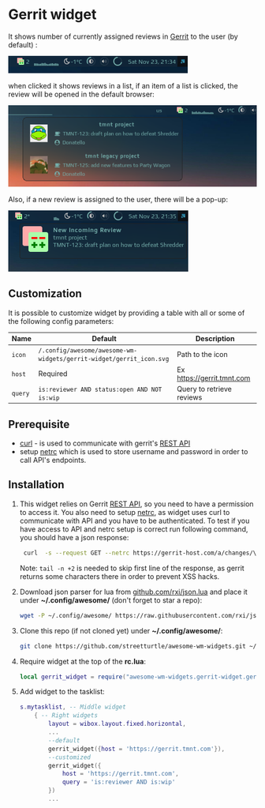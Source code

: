 # Gerrit widget

It shows number of currently assigned reviews in [Gerrit](https://www.gerritcodereview.com/) to the user (by default) :
 
 ![gerrit_widget](./gerrit_widget.png)
 
 when clicked it shows reviews in a list, if an item of a list is clicked, the review will be opened in the default browser:
 
 ![popup](./popup.png)
 
 Also, if a new review is assigned to the user, there will be a pop-up:
 
 ![new_review](./new_review.png)

## Customization

It is possible to customize widget by providing a table with all or some of the following config parameters:

| Name | Default | Description |
|---|---|---|
| `icon`| `/.config/awesome/awesome-wm-widgets/gerrit-widget/gerrit_icon.svg`| Path to the icon |
| `host` | Required | Ex https://gerrit.tmnt.com |
| `query` | `is:reviewer AND status:open AND NOT is:wip` | Query to retrieve reviews |

## Prerequisite

 - [curl](https://curl.haxx.se/) - is used to communicate with gerrit's [REST API](https://gerrit-review.googlesource.com/Documentation/rest-api.html)
 - setup [netrc](https://ec.haxx.se/usingcurl-netrc.html) which is used to store username and password in order to call API's endpoints.

## Installation

1. This widget relies on Gerrit [REST API](https://gerrit-review.googlesource.com/Documentation/rest-api.html), so you need to have a permission to access it. You also need to setup [netrc](https://ec.haxx.se/usingcurl-netrc.html), as widget uses curl to communicate with API and you have to be authenticated. 
To test if you have access to API and netrc setup is correct run following command, you should have a json response:

    ```bash
     curl  -s --request GET --netrc https://gerrit-host.com/a/changes/\?q\=status:open+AND+NOT+is:wip+AND+is:reviewer | tail -n +2
    ``` 
    Note: `tail -n +2` is needed to skip first line of the response, as gerrit returns some characters there in order to prevent XSS hacks.

1. Download json parser for lua from [github.com/rxi/json.lua](https://github.com/rxi/json.lua) and place it under **~/.config/awesome/** (don't forget to star a repo):

    ```bash
    wget -P ~/.config/awesome/ https://raw.githubusercontent.com/rxi/json.lua/master/json.lua
    ```

1. Clone this repo (if not cloned yet) under **~/.config/awesome/**:

    ```bash
    git clone https://github.com/streetturtle/awesome-wm-widgets.git ~/.config/awesome/
    ```

1. Require widget at the top of the **rc.lua**:

    ```lua
    local gerrit_widget = require("awesome-wm-widgets.gerrit-widget.gerrit")
    ```

1. Add widget to the tasklist:

    ```lua
    s.mytasklist, -- Middle widget
        { -- Right widgets
            layout = wibox.layout.fixed.horizontal,
            ...
            --default
            gerrit_widget({host = 'https://gerrit.tmnt.com'}),
            --customized
            gerrit_widget({
                host = 'https://gerrit.tmnt.com',
                query = 'is:reviewer AND is:wip'
            })
            ...
    ```
    
